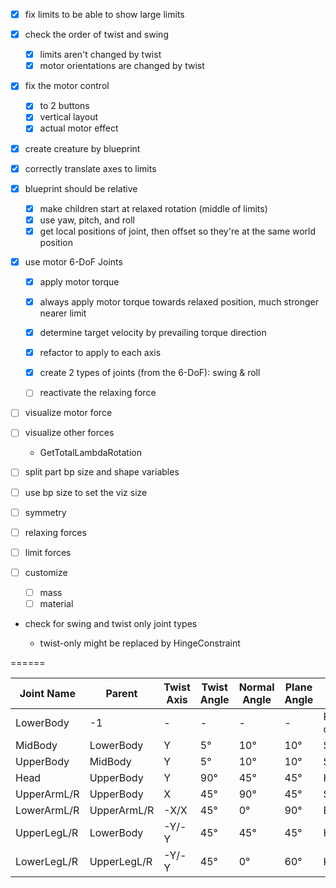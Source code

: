 - [x] fix limits to be able to show large limits
- [x] check the order of twist and swing

  - [x] limits aren't changed by twist
  - [x] motor orientations are changed by twist

- [x] fix the motor control

  - [x] to 2 buttons
  - [x] vertical layout
  - [x] actual motor effect

- [x] create creature by blueprint

- [x] correctly translate axes to limits

- [x] blueprint should be relative

  - [x] make children start at relaxed rotation (middle of limits)
  - [x] use yaw, pitch, and roll
  - [x] get local positions of joint, then offset so they're at the same world position

- [x] use motor 6-DoF Joints

  - [x] apply motor torque
  - [x] always apply motor torque towards relaxed position, much stronger nearer limit
  - [x] determine target velocity by prevailing torque direction

  - [x] refactor to apply to each axis

  - [x] create 2 types of joints (from the 6-DoF): swing & roll
  - [ ] reactivate the relaxing force

- [ ] visualize motor force
- [ ] visualize other forces

  - GetTotalLambdaRotation

- [ ] split part bp size and shape variables
- [ ] use bp size to set the viz size

- [ ] symmetry

- [ ] relaxing forces
- [ ] limit forces

- [ ] customize

  - [ ] mass
  - [ ] material

- check for swing and twist only joint types

  - twist-only might be replaced by HingeConstraint

======

| Joint Name  | Parent      | Twist Axis | Twist Angle | Normal Angle | Plane Angle | Notes               |
| ----------- | ----------- | ---------- | ----------- | ------------ | ----------- | ------------------- |
| LowerBody   | -1          | -          | -           | -            | -           | Root, no constraint |
| MidBody     | LowerBody   | Y          | 5°          | 10°          | 10°         | Spine               |
| UpperBody   | MidBody     | Y          | 5°          | 10°          | 10°         | Spine               |
| Head        | UpperBody   | Y          | 90°         | 45°          | 45°         | Head                |
| UpperArmL/R | UpperBody   | X          | 45°         | 90°          | 45°         | Shoulder            |
| LowerArmL/R | UpperArmL/R | -X/X       | 45°         | 0°           | 90°         | Elbow               |
| UpperLegL/R | LowerBody   | -Y/-Y      | 45°         | 45°          | 45°         | Hip                 |
| LowerLegL/R | UpperLegL/R | -Y/-Y      | 45°         | 0°           | 60°         | Knee                |
